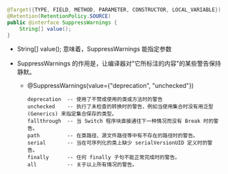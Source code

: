 ```java
@Target({TYPE, FIELD, METHOD, PARAMETER, CONSTRUCTOR, LOCAL_VARIABLE})
@Retention(RetentionPolicy.SOURCE)
public @interface SuppressWarnings {
    String[] value();
}
```

- String[] value(); 意味着，SuppressWarnings 能指定参数

- SuppressWarnings 的作用是，让编译器对"它所标注的内容"的某些警告保持静默。

  - @SuppressWarnings(value={"deprecation", "unchecked"})

    ```
    deprecation  -- 使用了不赞成使用的类或方法时的警告
    unchecked    -- 执行了未检查的转换时的警告，例如当使用集合时没有用泛型 (Generics) 来指定集合保存的类型。
    fallthrough  -- 当 Switch 程序块直接通往下一种情况而没有 Break 时的警告。
    path         -- 在类路径、源文件路径等中有不存在的路径时的警告。
    serial       -- 当在可序列化的类上缺少 serialVersionUID 定义时的警告。
    finally      -- 任何 finally 子句不能正常完成时的警告。
    all          -- 关于以上所有情况的警告。
    ```

